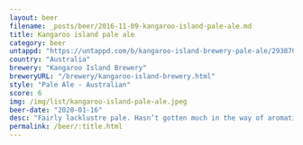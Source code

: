 ```yaml
---
layout: beer
filename: _posts/beer/2016-11-09-kangaroo-island-pale-ale.md
title: Kangaroo island pale ale
category: beer
untappd: "https://untappd.com/b/kangaroo-island-brewery-pale-ale/2938709"
country: "Australia"
brewery: "Kangaroo Island Brewery"
breweryURL: "/brewery/kangaroo-island-brewery.html"
style: "Pale Ale - Australian"
score: 6
img: /img/list/kangaroo-island-pale-ale.jpeg
beer-date: "2020-01-16"
desc: "Fairly lacklustre pale. Hasn’t gotten much in the way of aromatics from the hops"
permalink: /beer/:title.html
---
```

